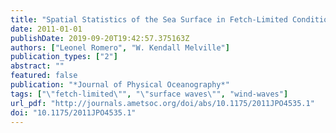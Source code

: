 ```yaml
---
title: "Spatial Statistics of the Sea Surface in Fetch-Limited Conditions"
date: 2011-01-01
publishDate: 2019-09-20T19:42:57.375163Z
authors: ["Leonel Romero", "W. Kendall Melville"]
publication_types: ["2"]
abstract: ""
featured: false
publication: "*Journal of Physical Oceanography*"
tags: ["\"fetch-limited\"", "\"surface waves\"", "wind-waves"]
url_pdf: "http://journals.ametsoc.org/doi/abs/10.1175/2011JPO4535.1"
doi: "10.1175/2011JPO4535.1"
---
```


